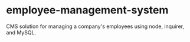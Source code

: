 # employee-management-system
CMS solution for managing a company's employees using node, inquirer, and MySQL.
